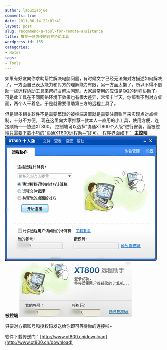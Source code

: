 ```yaml
---
author: labuxiaojue
comments: true
date: 2011-06-14 22:01:41
layout: post
slug: recommend-a-tool-for-remote-assistance
title: 推荐一款方便的远程协助工具
wordpress_id: 155
categories:
- Notes
tags:
- Tools
---
```


如果有好友向你求助帮忙解决电脑问题，有时候文字已经无法向对方描述如何解决了，一方面自己表达能力和对方的理解能力有限，另一方面太懒了，所以不得不借助一些远程协助工具来帮好友解决问题。大家最常用的应该是QQ的远程协助了。可是此工具在不同网络环境下效果也有很大差异，常常卡半天，你都看不到对方桌面，两个人干着急。于是就需要借助第三方的远程工具了。

但是很多相关软件不是需要繁琐的被控端设置就是需要注册账号来实现点对点控制，十分不方便。
现在这里向大家推荐一款本人一直用的小工具，使用方便，连接顺畅——协通XT800。
控制端可以选择“协通XT800个人版”进行安装，而被控端只需要下载小巧的"协通XT800远程助手"即可。
程序界面如下：
**主控端**
[![](/assets/post_img/recommend-a-tool-for-remote-assistance/xt1.png)](/assets/post_img/recommend-a-tool-for-remote-assistance/xt1.png)
**被控端**
[![](/assets/post_img/recommend-a-tool-for-remote-assistance/xt2.jpg)](/assets/post_img/recommend-a-tool-for-remote-assistance/xt2.jpg)

只要对方把账号和授权码发送给你即可等待你的连接啦~

软件下载传送门：[http://www.xt800.cn/download](http://www.xt800.cn/download)
